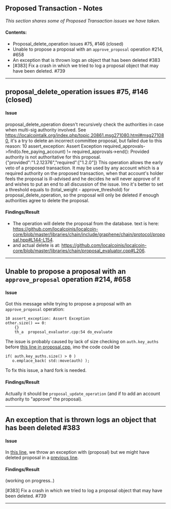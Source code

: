 ## Proposed Transaction - Notes

*This section shares some of Proposed Transaction issues we have taken.*

#### Contents:
- Proposal_delete_operation issues #75, #146 (closed)
- Unable to propose a proposal with an `approve_proposal` operation #214, #658
- An exception that is thrown logs an object that has been deleted #383
- [#383] Fix a crash in which we tried to log a proposal object that may have been deleted. #739

***

## proposal_delete_operation issues #75, #146 (closed)

#### Issue

proposal_delete_operation doesn't recursively check the authorities in case when multi-sig authority involved. See https://localcointalk.org/index.php/topic,20861.msg271080.html#msg271080, it's a try to delete an incorrect committee proposal, but failed due to this reason:
10 assert_exception: Assert Exception required_approvals->find(o.fee_paying_account) != required_approvals->end(): Provided authority is not authoritative for this proposal. {"provided":"1.2.12376","required":["1.2.0"]}
This operation allows the early veto of a proposed transaction. It may be used by any account which is a required authority on the proposed transaction, when that account's holder feels the proposal is ill-advised and he decides he will never approve of it and wishes to put an end to all discussion of the issue.
Imo it's better to set a threshold equals to (total_weight - approve_threshold) for proposal_delete_operation, so the proposal will only be deleted if enough authorities agree to delete the proposal.

#### Findings/Result

- The operation will delete the proposal from the database. text is here: https://github.com/localcoinis/localcoin-core/blob/master/libraries/chain/include/graphene/chain/protocol/proposal.hpp#L144-L154.
- and actual delete is at: https://github.com/localcoinis/localcoin-core/blob/master/libraries/chain/proposal_evaluator.cpp#L206.

*** 

## Unable to propose a proposal with an `approve_proposal` operation #214, #658

#### Issue

Got this message while trying to propose a proposal with an `approve_proposal` operation:

    10 assert_exception: Assert Exception
    other.size() == 0:
        {}
        th_a  proposal_evaluator.cpp:54 do_evaluate

The issue is probably caused by lack of size checking on `auth.key_auths` before [this line in proposal.cpp](https://github.com/cryptonomex/graphene/blob/2.0.160328/libraries/chain/protocol/proposal.cpp#L92), imo the code could be

    if( auth.key_auths.size() > 0 )
       o.emplace_back( std::move(auth) );

To fix this issue, a hard fork is needed.

#### Findings/Result

Actually it should be `proposal_update_operation` (and if to add an account authority to "approve" the proposal).


***

## An exception that is thrown logs an object that has been deleted #383

#### Issue

In [this line](https://github.com/localcoinis/localcoin-core/blob/master/libraries/chain/db_block.cpp#L295), we throw an exception with (proposal) but we might have deleted proposal in a [previous line](https://github.com/localcoinis/localcoin-core/blob/master/libraries/chain/db_block.cpp#L274).

#### Findings/Result

(working on progress..)

[#383] Fix a crash in which we tried to log a proposal object that may have been deleted. #739



***
